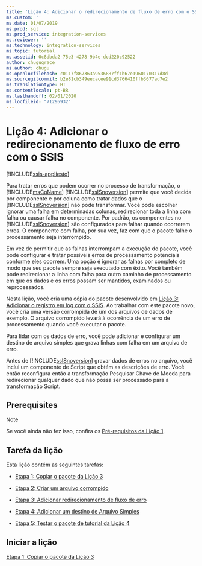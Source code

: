 ```yaml
---
title: 'Lição 4: Adicionar o redirecionamento de fluxo de erro com o SSIS | Microsoft Docs'
ms.custom: ''
ms.date: 01/07/2019
ms.prod: sql
ms.prod_service: integration-services
ms.reviewer: ''
ms.technology: integration-services
ms.topic: tutorial
ms.assetid: 0c8dbda2-75e3-4278-9b4e-dcd220c92522
author: chugugrace
ms.author: chugu
ms.openlocfilehash: c0117f867363a9536887ff1b67e1960170317d8d
ms.sourcegitcommit: b2e81cb349eecacee91cd3766410ffb3677ad7e2
ms.translationtype: HT
ms.contentlocale: pt-BR
ms.lasthandoff: 02/01/2020
ms.locfileid: "71295932"
---
```

# <a name="lesson-4-add-error-flow-redirection-with-ssis"></a>Lição 4: Adicionar o redirecionamento de fluxo de erro com o SSIS

[!INCLUDE[ssis-appliesto](../includes/ssis-appliesto-ssvrpluslinux-asdb-asdw-xxx.md)]



Para tratar erros que podem ocorrer no processo de transformação, o [!INCLUDE[msCoName](../includes/msconame-md.md)] [!INCLUDE[ssISnoversion](../includes/ssisnoversion-md.md)] permite que você decida por componente e por coluna como tratar dados que o [!INCLUDE[ssISnoversion](../includes/ssisnoversion-md.md)] não pode transformar. Você pode escolher ignorar uma falha em determinadas colunas, redirecionar toda a linha com falha ou causar falha no componente. Por padrão, os componentes no [!INCLUDE[ssISnoversion](../includes/ssisnoversion-md.md)] são configurados para falhar quando ocorrerem erros. O componente com falha, por sua vez, faz com que o pacote falhe o processamento seja interrompido.  
  
Em vez de permitir que as falhas interrompam a execução do pacote, você pode configurar e tratar possíveis erros de processamento potenciais conforme eles ocorrem. Uma opção é ignorar as falhas por completo de modo que seu pacote sempre seja executado com êxito. Você também pode redirecionar a linha com falha para outro caminho de processamento em que os dados e os erros possam ser mantidos, examinados ou reprocessados.  
  
Nesta lição, você cria uma cópia do pacote desenvolvido em [Lição 3: Adicionar o registro em log com o SSIS](../integration-services/lesson-3-add-logging-with-ssis.md). Ao trabalhar com este pacote novo, você cria uma versão corrompida de um dos arquivos de dados de exemplo. O arquivo corrompido levará à ocorrência de um erro de processamento quando você executar o pacote.  
  
Para lidar com os dados de erro, você pode adicionar e configurar um destino de arquivo simples que grava linhas com falha em um arquivo de erro. 
  
Antes de [!INCLUDE[ssISnoversion](../includes/ssisnoversion-md.md)] gravar dados de erros no arquivo, você inclui um componente de Script que obtém as descrições de erro. Você então reconfigura então a transformação Pesquisar Chave de Moeda para redirecionar qualquer dado que não possa ser processado para a transformação Script.  
  
## <a name="prerequisites"></a>Prerequisites

> [!NOTE]
> Se você ainda não fez isso, confira os [Pré-requisitos da Lição 1](../integration-services/lesson-1-create-a-project-and-basic-package-with-ssis.md#prerequisites).
 
## <a name="lesson-task"></a>Tarefa da lição
Esta lição contém as seguintes tarefas:  
  
-   [Etapa 1: Copiar o pacote da Lição 3](../integration-services/lesson-4-1-copying-the-lesson-3-package.md)  
  
-   [Etapa 2: Criar um arquivo corrompido](../integration-services/lesson-4-2-creating-a-corrupted-file.md)  
  
-   [Etapa 3: Adicionar redirecionamento de fluxo de erro](../integration-services/lesson-4-3-adding-error-flow-redirection.md)  
  
-   [Etapa 4: Adicionar um destino de Arquivo Simples](../integration-services/lesson-4-4-adding-a-flat-file-destination.md)  
  
-   [Etapa 5: Testar o pacote de tutorial da Lição 4](../integration-services/lesson-4-5-testing-the-lesson-4-tutorial-package.md)  
  
## <a name="start-the-lesson"></a>Iniciar a lição  
[Etapa 1: Copiar o pacote da Lição 3](../integration-services/lesson-4-1-copying-the-lesson-3-package.md)  
  
  
  
